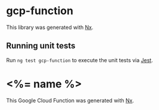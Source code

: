 # gcp-function

This library was generated with [Nx](https://nx.dev).

## Running unit tests

Run `ng test gcp-function` to execute the unit tests via [Jest](https://jestjs.io).
# <%= name %>

This Google Cloud Function was generated with [Nx](https://nx.dev).
